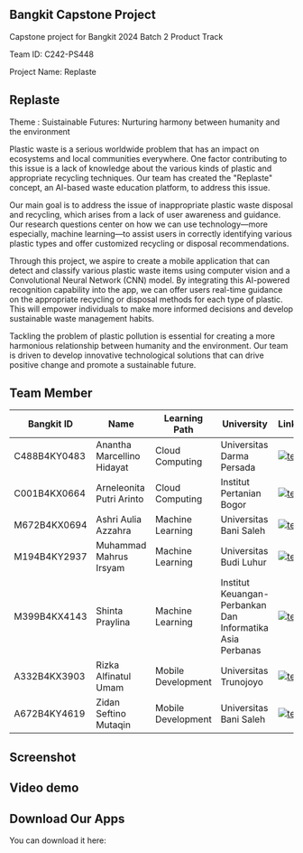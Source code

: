 ## Bangkit Capstone Project
Capstone project for Bangkit 2024 Batch 2 Product Track

Team ID: C242-PS448

Project Name: Replaste

## Replaste 


Theme             : Suistainable Futures: Nurturing harmony between humanity and the environment

Plastic waste is a serious worldwide problem that has an impact on ecosystems and local communities everywhere. One factor contributing to this issue is a lack of knowledge about the various kinds of plastic and appropriate recycling techniques. Our team has created the "Replaste" concept, an AI-based waste education platform, to address this issue.

Our main goal is to address the issue of inappropriate plastic waste disposal and recycling, which arises from a lack of user awareness and guidance. Our research questions center on how we can use technology—more especially, machine learning—to assist users in correctly identifying various plastic types and offer customized recycling or disposal recommendations.

Through this project, we aspire to create a mobile application that can detect and classify various plastic waste items using computer vision and a Convolutional Neural Network (CNN) model. By integrating this AI-powered recognition capability into the app, we can offer users real-time guidance on the appropriate recycling or disposal methods for each type of plastic. This will empower individuals to make more informed decisions and develop sustainable waste management habits.

Tackling the problem of plastic pollution is essential for creating a more harmonious relationship between humanity and the environment. Our team is driven to develop innovative technological solutions that can drive positive change and promote a sustainable future.



## Team Member 

| Bangkit ID | Name | Learning Path | University |LinkedIn |
| ---      | ---       | ---       | ---       | ---       |
| C488B4KY0483 | Anantha Marcellino Hidayat | Cloud Computing | Universitas Darma Persada | [![text](https://img.shields.io/badge/LinkedIn-0077B5?style=for-the-badge&logo=linkedin&logoColor=white)](www.linkedin.com/in/ananthamarcellino/) |
| C001B4KX0664 | Arneleonita Putri Arinto | Cloud Computing |	Institut Pertanian Bogor  | [![text](https://img.shields.io/badge/LinkedIn-0077B5?style=for-the-badge&logo=linkedin&logoColor=white)](https://www.linkedin.com/in/arneleonita/) |
| M672B4KX0694 |  Ashri Aulia Azzahra | Machine Learning | Universitas Bani Saleh| [![text](https://img.shields.io/badge/LinkedIn-0077B5?style=for-the-badge&logo=linkedin&logoColor=white)](https://www.linkedin.com/in/ashriazzr/) |
| M194B4KY2937 | Muhammad Mahrus Irsyam  | Machine Learning | Universitas Budi Luhur | [![text](https://img.shields.io/badge/LinkedIn-0077B5?style=for-the-badge&logo=linkedin&logoColor=white)](https://www.linkedin.com/in/muhammad-mahrus-irsyam/) |
| M399B4KX4143 | Shinta Praylina | Machine Learning | Institut Keuangan-Perbankan Dan Informatika Asia Perbanas | [![text](https://img.shields.io/badge/LinkedIn-0077B5?style=for-the-badge&logo=linkedin&logoColor=white)](https://www.linkedin.com/in/shinta-praylina-159326299/) |
| A332B4KX3903 | Rizka Alfinatul Umam | Mobile Development | 	Universitas Trunojoyo | [![text](https://img.shields.io/badge/LinkedIn-0077B5?style=for-the-badge&logo=linkedin&logoColor=white)](https://www.linkedin.com/in/rizka-alfinatul-umam-225121247/) |
| A672B4KY4619 | Zidan Seftino Mutaqin |  Mobile Development | Universitas Bani Saleh | [![text](https://img.shields.io/badge/LinkedIn-0077B5?style=for-the-badge&logo=linkedin&logoColor=white)](https://www.linkedin.com/in/zidan-seftino-mutaqin-909248278/) |


## Screenshot

## Video demo

## Download Our Apps
You can download it here:  
